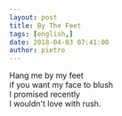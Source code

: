 ```yaml
---
layout: post
title: By The Feet
tags: [english,]
date: 2018-04-03 07:41:00
author: pietro
---
```

Hang me by my feet<br/>if you want my face to blush<br/>I promised recently<br/>I wouldn't love with rush.
